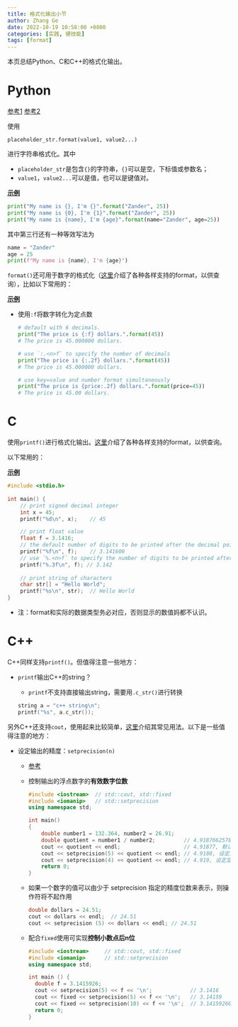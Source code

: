 ```yaml
---
title: 格式化输出小节
author: Zhang Ge
date: 2022-10-19 10:58:00 +0800
categories: [实践, 硬技能]
tags: [format]
---
```


本页总结Python、C和C++的格式化输出。
# Python

[参考1](https://www.runoob.com/python/att-string-format.html) [参考2](https://www.w3schools.com/python/ref_string_format.asp)

使用

````
placeholder_str.format(value1, value2...)
````

进行字符串格式化。其中

- `placeholder_str`是包含`{}`的字符串，`{}`可以是空，下标值或参数名；
- `value1`，`value2...`可以是值，也可以是键值对。

**<u>示例</u>**

```python
print("My name is {}, I'm {}".format("Zander", 25))
print("My name is {0}, I'm {1}".format("Zander", 25))
print("My name is {name}, I'm {age}".format(name="Zander", age=25))
```

其中第三行还有一种等效写法为

```python
name = "Zander"
age = 25
print(f"My name is {name}, I'm {age}")
```



`format()`还可用于数字的格式化（[这里](https://www.runoob.com/python/att-string-format.html)介绍了各种各样支持的format，以供查询），比如以下常用的：

**<u>示例</u>**

- 使用`:f`将数字转化为定点数

    ```python
    # default with 6 decimals.
    print("The price is {:f} dollars.".format(45))  
    # The price is 45.000000 dollars.
    
    # use `:.<n>f` to specify the number of decimals
    print("The price is {:.2f} dollars.".format(45))
    # The price is 45.000000 dollars.
    
    # use key=value and number format simultaneously
    print("The price is {price:.2f} dollars.".format(price=45))
    # The price is 45.00 dollars.
	```



# C

使用`printf()`进行格式化输出。[这里](https://cplusplus.com/reference/cstdio/printf/)介绍了各种各样支持的format，以供查询。

以下常用的：

**<u>示例</u>**

```cpp
#include <stdio.h> 
  
int main() { 
    // print signed decimal integer
    int x = 45; 
    printf("%d\n", x);    // 45

    // print float value
    float f = 3.1416; 
    // the default number of digits to be printed after the decimal point is 6
    printf("%f\n", f);    // 3.141600
    // use `%.<n>f` to specify the number of digits to be printed after the decimal point
    printf("%.3f\n", f); // 3.142
    
    // print string of characters
    char str[] = "Hello World"; 
    printf("%s\n", str);  // Hello World
}
```

- 注：format和实际的数据类型务必对应，否则显示的数值妈都不认识。



# C++

C++同样支持`printf()`。但值得注意一些地方：

- `printf`输出C++的string？

  - `printf`不支持直接输出string，需要用`.c_str()`进行转换

  ```cpp
  string a = "c++ string\n";
  printf("%s", a.c_str());
  ```

另外C++还支持`cout`，使用起来比较简单，[这里](https://www.programiz.com/cpp-programming/library-function/iostream/cout)介绍其常见用法。以下是一些值得注意的地方：

- 设定输出的精度：`setprecision(n)`

  - [参考](http://c.biancheng.net/view/1340.html)

  - 控制输出的浮点数字的**有效数字位数**

    ```cpp
    #include <iostream>  // std::cout, std::fixed
    #include <iomanip>   // std::setprecision
    using namespace std;
    
    int main()
    {
        double number1 = 132.364, number2 = 26.91;
        double quotient = number1 / number2;         // 4.91876625789669...
        cout << quotient << endl;                    // 4.91877, 默认显示6位有效数字
        cout << setprecision(5) << quotient << endl; // 4.9188, 设定显示5位有效数字
        cout << setprecision(4) << quotient << endl; // 4.919, 设定显示4位有效数字
        return 0;
    }
    ```

  - 如果一个数字的值可以由少于 setprecision 指定的精度位数来表示，则操作符将不起作用

    ```cpp
    double dollars = 24.51;
    cout << dollars << endl;  // 24.51
    cout << setprecision (5) << dollars << endl; // 24.51
    ```

  - 配合`fixed`使用可实现**控制小数点后n位**

    ```cpp
    #include <iostream>     // std::cout, std::fixed
    #include <iomanip>      // std::setprecision
    using namespace std;
    
    int main () {
      double f = 3.1415926;
      cout << setprecision(5) << f << '\n';            // 3.1416
      cout << fixed << setprecision(5) << f << '\n';   // 3.14159
      cout << fixed << setprecision(10) << f << '\n';  // 3.1415926000
      return 0;
    }
    ```

    



